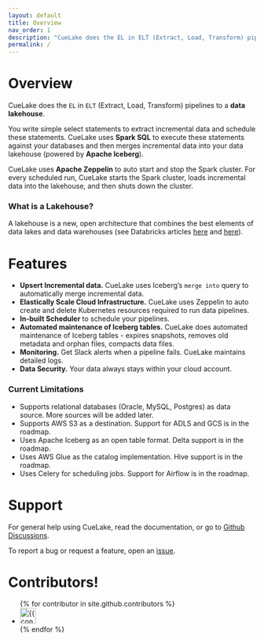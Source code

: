 ```yaml
---
layout: default
title: Overview
nav_order: 1
description: "CueLake does the EL in ELT (Extract, Load, Transform) pipelines to a data lakehouse"
permalink: /
---
```


# Overview
CueLake does the `EL` in `ELT` (Extract, Load, Transform) pipelines to a **data lakehouse**.

You write simple select statements to extract incremental data and schedule these statements. CueLake uses **Spark SQL** to execute these statements against your databases and then merges incremental data into your data lakehouse (powered by **Apache Iceberg**).

CueLake uses **Apache Zeppelin** to auto start and stop the Spark cluster. For every scheduled run, CueLake starts the Spark cluster, loads incremental data into the lakehouse, and then shuts down the cluster.

### What is a Lakehouse?
A lakehouse is a new, open architecture that combines the best elements of data lakes and data warehouses (see Databricks articles [here](https://databricks.com/blog/2020/01/30/what-is-a-data-lakehouse.html) and [here](https://databricks.com/research/lakehouse-a-new-generation-of-open-platforms-that-unify-data-warehousing-and-advanced-analytics)).

# Features
* **Upsert Incremental data.** CueLake uses Iceberg’s `merge into` query to automatically merge incremental data.
* **Elastically Scale Cloud Infrastructure.** CueLake uses Zeppelin to auto create and delete Kubernetes resources required to run data pipelines.
* **In-built Scheduler** to schedule your pipelines.
* **Automated maintenance of Iceberg tables.** CueLake does automated maintenance of Iceberg tables -  expires snapshots, removes old metadata and orphan files, compacts data files.
* **Monitoring.**  Get Slack alerts when a pipeline fails. CueLake maintains detailed logs.
* **Data Security.** Your data always stays within your cloud account.

### Current Limitations
* Supports relational databases (Oracle, MySQL, Postgres) as data source. More sources will be added later.
* Supports AWS S3 as a destination. Support for ADLS and GCS is in the roadmap.
* Uses Apache Iceberg as an open table format. Delta support is in the roadmap.
* Uses AWS Glue as the catalog implementation. Hive support is in the roadmap.
* Uses Celery for scheduling jobs. Support for Airflow is in the roadmap.

# Support
For general help using CueLake, read the documentation, or go to [Github Discussions](https://github.com/cuebook/cuelake/discussions).

To report a bug or request a feature, open an [issue](https://github.com/cuebook/cuelake/issues).

# Contributors!

<ul class="list-style-none">
{% for contributor in site.github.contributors %}
  <li class="d-inline-block mr-1">
     <a href="{{ contributor.html_url }}"><img src="{{ contributor.avatar_url }}" width="32" height="32" alt="{{ contributor.login }}"/></a>
  </li>
{% endfor %}
</ul>


